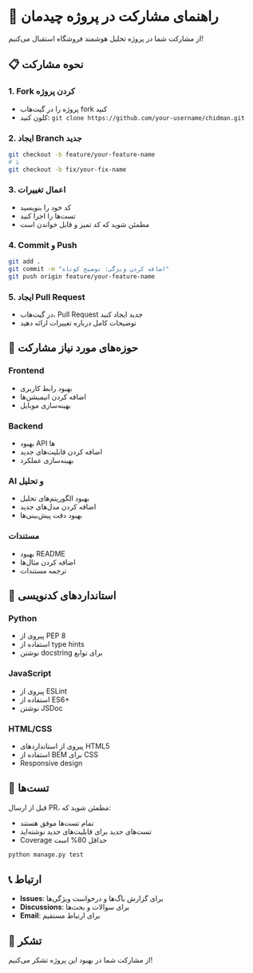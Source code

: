 # 🤝 راهنمای مشارکت در پروژه چیدمان

از مشارکت شما در پروژه تحلیل هوشمند فروشگاه استقبال می‌کنیم!

## 📋 نحوه مشارکت

### 1. Fork کردن پروژه
- پروژه را در گیت‌هاب fork کنید
- کلون کنید: `git clone https://github.com/your-username/chidman.git`

### 2. ایجاد Branch جدید
```bash
git checkout -b feature/your-feature-name
# یا
git checkout -b fix/your-fix-name
```

### 3. اعمال تغییرات
- کد خود را بنویسید
- تست‌ها را اجرا کنید
- مطمئن شوید که کد تمیز و قابل خواندن است

### 4. Commit و Push
```bash
git add .
git commit -m "اضافه کردن ویژگی: توضیح کوتاه"
git push origin feature/your-feature-name
```

### 5. ایجاد Pull Request
- در گیت‌هاب، Pull Request جدید ایجاد کنید
- توضیحات کامل درباره تغییرات ارائه دهید

## 🎯 حوزه‌های مورد نیاز مشارکت

### Frontend
- بهبود رابط کاربری
- اضافه کردن انیمیشن‌ها
- بهینه‌سازی موبایل

### Backend
- بهبود API ها
- اضافه کردن قابلیت‌های جدید
- بهینه‌سازی عملکرد

### AI و تحلیل
- بهبود الگوریتم‌های تحلیل
- اضافه کردن مدل‌های جدید
- بهبود دقت پیش‌بینی‌ها

### مستندات
- بهبود README
- اضافه کردن مثال‌ها
- ترجمه مستندات

## 📝 استانداردهای کدنویسی

### Python
- پیروی از PEP 8
- استفاده از type hints
- نوشتن docstring برای توابع

### JavaScript
- پیروی از ESLint
- استفاده از ES6+
- نوشتن JSDoc

### HTML/CSS
- پیروی از استانداردهای HTML5
- استفاده از BEM برای CSS
- Responsive design

## 🧪 تست‌ها

قبل از ارسال PR، مطمئن شوید که:
- تمام تست‌ها موفق هستند
- تست‌های جدید برای قابلیت‌های جدید نوشته‌اید
- Coverage حداقل 80% است

```bash
python manage.py test
```

## 📞 ارتباط

- **Issues**: برای گزارش باگ‌ها و درخواست ویژگی‌ها
- **Discussions**: برای سوالات و بحث‌ها
- **Email**: برای ارتباط مستقیم

## 🙏 تشکر

از مشارکت شما در بهبود این پروژه تشکر می‌کنیم!

